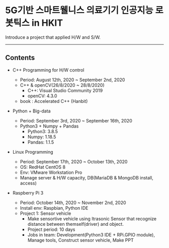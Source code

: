# 5G기반 스마트웰니스 의료기기 인공지능 로봇틱스 in HKIT
Introduce a project that applied H/W and S/W.
***

## Contents
* C++ Programming for H/W control
  + Period: August 12th, 2020 ~ September 2nd, 2020
  + C++ & openCV(26/8/2020 ~ 28/8/2020)
    - C++: Visual Studio Community 2019
    - openCV: 4.3.0
  + book : Accelerated C++ (Hanbit)
  
* Python + Big-data
  + Period: September 3rd, 2020 ~ September 16th, 2020
  + Python3 + Numpy + Pandas
    - Python3: 3.8.5
    - Numpy: 1.18.5
    - Pandas: 1.1.5
  
* Linux Programming
  + Period: September 17th, 2020 ~ October 13th, 2020
  + OS: RedHat CentOS 8
  + Env: VMware Workstation Pro
  + Manage server & H/W capacity, DB(MariaDB & MongoDB install, access)
  
* Raspberry Pi 3
  + Period: October 14th, 2020 ~ November 2nd, 2020
  + Install env: Raspbian, Python IDE
  + Project 1: Sensor vehicle
    - Make sensortive vehicle using ltrasonic Sensor that recognize distance between themself(driver) and object.
    - Project period: 10 days
    - Jobs in team: Development(Python3 IDE + RPi.GPIO module), Manage tools, Construct sensor vehicle, Make PPT
